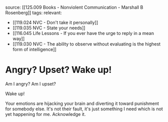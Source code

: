 source: [[125.009 Books - Nonviolent Communication - Marshall B Rosenberg]]
tags:
relevant:
- [[119.024 NVC - Don't take it personally]]
- [[119.035 NVC - State your needs]]
- [[116.045 Life Lessons - If you ever have the urge to reply in a mean way]]
- [[119.030 NVC - The ability to observe without evaluating is the highest form of intelligence]]

# Angry? Upset? Wake up!

Am I angry? Am I upset? 

Wake up! 

Your emotions are hijacking your brain and diverting it toward punishment for somebody else. It's not their fault, it's just something I need which is not yet happening for me. Acknowledge it.

